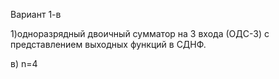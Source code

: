 Вариант 1-в

1)одноразрядный двоичный сумматор на 3 входа (ОДС-3) с представлением выходных функций в СДНФ. 

в) n=4 
